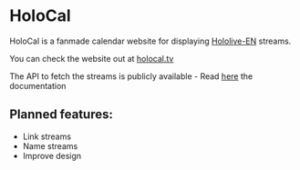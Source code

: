 # HoloCal
HoloCal is a fanmade calendar website for displaying [Hololive-EN](https://hololive.tv) streams.

You can check the website out at [holocal.tv](https://holocal.tv)

The API to fetch the streams is publicly available - Read [here](https://github.com/31ank/HoloCal/wiki/HoloCal-API) the documentation

## Planned features:
* Link streams
* Name streams
* Improve design
